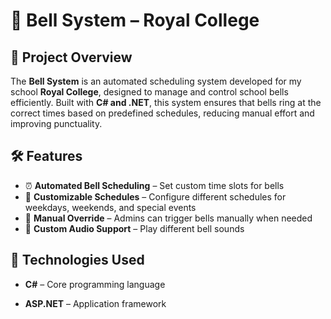 # 🔔 Bell System – Royal College  

## 📌 Project Overview  
The **Bell System** is an automated scheduling system developed for my school **Royal College**, designed to manage and control school bells efficiently. Built with **C# and .NET**, this system ensures that bells ring at the correct times based on predefined schedules, reducing manual effort and improving punctuality.

## 🛠️ Features  
- ⏰ **Automated Bell Scheduling** – Set custom time slots for bells  
- 🔄 **Customizable Schedules** – Configure different schedules for weekdays, weekends, and special events  
- 📢 **Manual Override** – Admins can trigger bells manually when needed  
- 🎵 **Custom Audio Support** – Play different bell sounds  

## 🚀 Technologies Used  
- **C#** – Core programming language  
- **ASP.NET** – Application framework  
 
   ```sh
  
